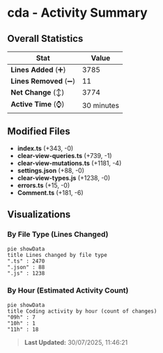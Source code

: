 # cda - Activity Summary 

## Overall Statistics

| Stat                   | Value                                                             |
| ---------------------- | ----------------------------------------------------------------- |
| **Lines Added** (➕)   | 3785                                          |
| **Lines Removed** (➖) | 11                                        |
| **Net Change** (↕)    | 3774                |
| **Active Time** (⌚)   | 30 minutes |


## Modified Files
- **index.ts** (+343, -0)
- **clear-view-queries.ts** (+739, -1)
- **clear-view-mutations.ts** (+1181, -4)
- **settings.json** (+88, -0)
- **clear-view-types.js** (+1238, -0)
- **errors.ts** (+15, -0)
- **Comment.ts** (+181, -6)

## Visualizations

### By File Type (Lines Changed)

```mermaid
pie showData
title Lines changed by file type
".ts" : 2470
".json" : 88
".js" : 1238
```

### By Hour (Estimated Activity Count)

```mermaid
pie showData
title Coding activity by hour (count of changes)
"09h" : 7
"10h" : 1
"11h" : 18
```


> **Last Updated:** 30/07/2025, 11:46:21